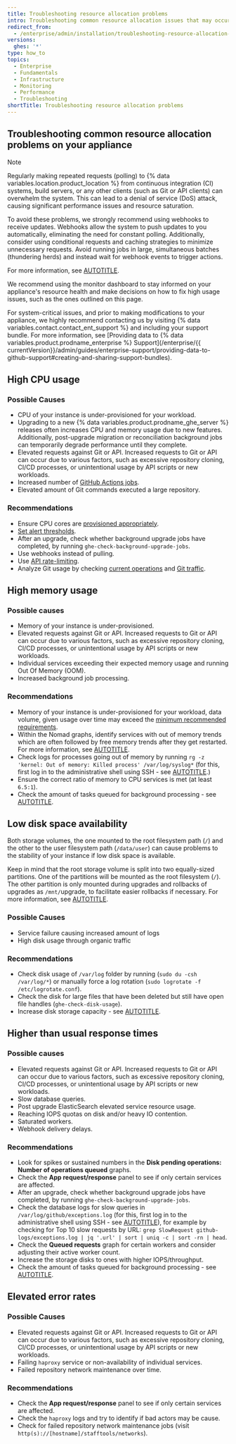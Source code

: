 ```yaml
---
title: Troubleshooting resource allocation problems
intro: Troubleshooting common resource allocation issues that may occur on your {% data variables.product.prodname_ghe_server %} appliance.
redirect_from:
  - /enterprise/admin/installation/troubleshooting-resource-allocation-problems
versions:
  ghes: '*'
type: how_to
topics:
  - Enterprise
  - Fundamentals
  - Infrastructure
  - Monitoring
  - Performance
  - Troubleshooting
shortTitle: Troubleshooting resource allocation problems
---
```


## Troubleshooting common resource allocation problems on your appliance

> [!NOTE]
> Regularly making repeated requests (polling) to {% data variables.location.product_location %} from continuous integration (CI) systems, build servers, or any other clients (such as Git or API clients) can overwhelm the system. This can lead to a denial of service (DoS) attack, causing significant performance issues and resource saturation.
>
> To avoid these problems, we strongly recommend using webhooks to receive updates. Webhooks allow the system to push updates to you automatically, eliminating the need for constant polling. Additionally, consider using conditional requests and caching strategies to minimize unnecessary requests. Avoid running jobs in large, simultaneous batches (thundering herds) and instead wait for webhook events to trigger actions.
>
> For more information, see [AUTOTITLE](/get-started/exploring-integrations/about-webhooks).

We recommend using the monitor dashboard to stay informed on your appliance's resource health and make decisions on how to fix high usage issues, such as the ones outlined on this page.

For system-critical issues, and prior to making modifications to your appliance, we highly recommend contacting us by visiting {% data variables.contact.contact_ent_support %} and including your support bundle. For more information, see [Providing data to {% data variables.product.prodname_enterprise %} Support](/enterprise/{{ currentVersion}}/admin/guides/enterprise-support/providing-data-to-github-support#creating-and-sharing-support-bundles).

## High CPU usage

### Possible Causes

* CPU of your instance is under-provisioned for your workload.
* Upgrading to a new {% data variables.product.prodname_ghe_server %} releases often increases CPU and memory usage due to new features. Additionally, post-upgrade migration or reconciliation background jobs can temporarily degrade performance until they complete.
* Elevated requests against Git or API. Increased requests to Git or API can occur due to various factors, such as excessive repository cloning, CI/CD processes, or unintentional usage by API scripts or new workloads.
* Increased number of [GitHub Actions jobs](/admin/monitoring-and-managing-your-instance/monitoring-your-instance/about-the-monitor-dashboards#actions).
* Elevated amount of Git commands executed a large repository.

### Recommendations

* Ensure CPU cores are [provisioned appropriately](/admin/installing-your-enterprise-server/setting-up-a-github-enterprise-server-instance/installing-github-enterprise-server-on-aws#minimum-recommended-requirements).
* [Set alert thresholds](/admin/monitoring-and-managing-your-instance/monitoring-your-instance/recommended-alert-thresholds).
* After an upgrade, check whether background upgrade jobs have completed, by running `ghe-check-background-upgrade-jobs`.
* Use webhooks instead of pulling.
* Use [API rate-limiting](/admin/configuring-settings/configuring-user-applications-for-your-enterprise/configuring-rate-limits).
* Analyze Git usage by checking [current operations](/admin/administering-your-instance/administering-your-instance-from-the-command-line/command-line-utilities#ghe-btop) and [Git traffic](/admin/administering-your-instance/administering-your-instance-from-the-command-line/command-line-utilities#ghe-governor).

## High memory usage

### Possible causes

* Memory of your instance is under-provisioned.
* Elevated requests against Git or API. Increased requests to Git or API can occur due to various factors, such as excessive repository cloning, CI/CD processes, or unintentional usage by API scripts or new workloads.
* Individual services exceeding their expected memory usage and running Out Of Memory (OOM).
* Increased background job processing.

### Recommendations

* Memory of your instance is under-provisioned for your workload, data volume, given usage over time may exceed the [minimum recommended requirements](/admin/installing-your-enterprise-server/setting-up-a-github-enterprise-server-instance/installing-github-enterprise-server-on-aws#minimum-recommended-requirements).
* Within the Nomad graphs, identify services with out of memory trends which are often followed by free memory trends after they get restarted. For more information, see [AUTOTITLE](/enterprise-server@3.14/admin/monitoring-and-managing-your-instance/monitoring-your-instance/about-the-monitor-dashboards#appliance-specific-system-services).
* Check logs for processes going out of memory by running `rg -z 'kernel: Out of memory: Killed process' /var/log/syslog*` (for this, first log in to the administrative shell using SSH - see [AUTOTITLE](/enterprise-server@3.14/admin/administering-your-instance/administering-your-instance-from-the-command-line/accessing-the-administrative-shell-ssh).)
* Ensure the correct ratio of memory to CPU services is met (at least `6.5:1`).
* Check the amount of tasks queued for background processing - see [AUTOTITLE](/enterprise-server@3.14/admin/monitoring-and-managing-your-instance/monitoring-your-instance/about-the-monitor-dashboards#background-jobs).

## Low disk space availability

Both storage volumes, the one mounted to the root filesystem path (`/`) and the other to the user filesystem path (`/data/user`) can cause problems to the stability of your instance if low disk space is available.

Keep in mind that the root storage volume is split into two equally-sized partitions. One of the partitions will be mounted as the root filesystem (`/`). The other partition is only mounted during upgrades and rollbacks of upgrades as `/mnt/`upgrade, to facilitate easier rollbacks if necessary. For more information, see [AUTOTITLE](/admin/overview/system-overview#storage-architecture).

### Possible Causes

* Service failure causing increased amount of logs
* High disk usage through organic traffic

### Recommendations

* Check disk usage of `/var/log` folder by running (`sudo du -csh /var/log/*`) or manually force a log rotation (`sudo logrotate -f /etc/logrotate.conf`).
* Check the disk for large files that have been deleted but still have open file handles (`ghe-check-disk-usage`).
* Increase disk storage capacity - see [AUTOTITLE](/enterprise-server@3.14/admin/monitoring-and-managing-your-instance/updating-the-virtual-machine-and-physical-resources/increasing-storage-capacity).

## Higher than usual response times

### Possible causes

* Elevated requests against Git or API. Increased requests to Git or API can occur due to various factors, such as excessive repository cloning, CI/CD processes, or unintentional usage by API scripts or new workloads.
* Slow database queries.
* Post upgrade ElasticSearch elevated service resource usage.
* Reaching IOPS quotas on disk and/or heavy IO contention.
* Saturated workers.
* Webhook delivery delays.

### Recommendations

* Look for spikes or sustained numbers in the **Disk pending operations: Number of operations queued** graphs.
* Check the **App request/response** panel to see if only certain services are affected.
* After an upgrade, check whether background upgrade jobs have completed, by running `ghe-check-background-upgrade-jobs`.
* Check the database logs for slow queries in `/var/log/github/exceptions.log` (for this, first log in to the administrative shell using SSH - see [AUTOTITLE](/enterprise-server@3.14/admin/administering-your-instance/administering-your-instance-from-the-command-line/accessing-the-administrative-shell-ssh)), for example by checking for Top 10 slow requests by URL: `grep SlowRequest github-logs/exceptions.log | jq '.url' | sort | uniq -c | sort -rn | head`.
* Check the **Queued requests** graph for certain workers and consider adjusting their active worker count.
* Increase the storage disks to ones with higher IOPS/throughput.
* Check the amount of tasks queued for background processing - see [AUTOTITLE](/enterprise-server@3.14/admin/monitoring-and-managing-your-instance/monitoring-your-instance/about-the-monitor-dashboards#background-jobs).

## Elevated error rates

### Possible Causes

* Elevated requests against Git or API. Increased requests to Git or API can occur due to various factors, such as excessive repository cloning, CI/CD processes, or unintentional usage by API scripts or new workloads.
* Failing `haproxy` service or non-availability of individual services.
* Failed repository network maintenance over time.

### Recommendations

* Check the **App request/response** panel to see if only certain services are affected.
* Check the `haproxy` logs and try to identify if bad actors may be cause.
* Check for failed repository network maintenance jobs (visit `http(s)://[hostname]/stafftools/networks`).
